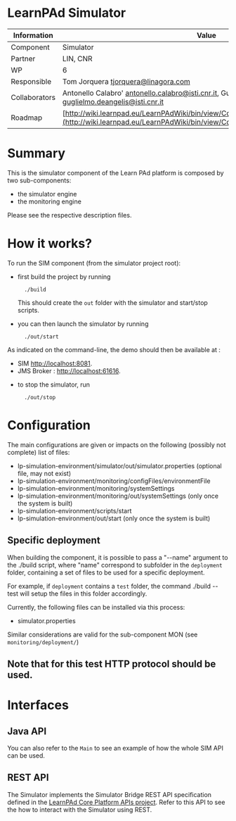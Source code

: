 LearnPAd Simulator
==================

Information   | Value
------------- | --------
Component     | Simulator
Partner       | LIN, CNR
WP            | 6
Responsible   | Tom Jorquera <tjorquera@linagora.com>
Collaborators |Antonello Calabro' <antonello.calabro@isti.cnr.it>, Guglielmo De Angelis <guglielmo.deangelis@isti.cnr.it>
Roadmap       | [http://wiki.learnpad.eu/LearnPAdWiki/bin/view/Component/Simulation+Environment+](http://wiki.learnpad.eu/LearnPAdWiki/bin/view/Component/Simulation+Environment+)

# Summary
This is the simulator component of the Learn PAd platform is composed by two sub-components:
 * the simulator engine
 * the monitoring engine

Please see the respective description files.

# How it works?
To run the SIM component (from the simulator project root):

- first build the project by running

        ./build

  This should create the `out` folder with the simulator and start/stop scripts.

- you can then launch the simulator by running

        ./out/start

As indicated on the command-line, the demo should then be available at :
 * SIM [http://localhost:8081](http://localhost:8081).
 * JMS Broker : [http://localhost:61616](http://localhost:61616).

- to stop the simulator, run

        ./out/stop

# Configuration
The main configurations are given or impacts on the following (possibly not complete) list of files:
 * lp-simulation-environment/simulator/out/simulator.properties (optional file, may not exist)
 * lp-simulation-environment/monitoring/configFiles/environmentFile
 * lp-simulation-environment/monitoring/systemSettings
 * lp-simulation-environment/monitoring/out/systemSettings (only once the system is built)
 * lp-simulation-environment/scripts/start 
 * lp-simulation-environment/out/start (only once the system is built)

## Specific deployment

When building the component, it is possible to pass a "--name" argument to the ./build script, where "name" correspond to subfolder in the `deployment` folder, containing a set of files to be used for a specific deployment.
    
For example, if `deployment` contains a `test` folder, the command ./build --test will setup the files in this folder accordingly.

Currently, the following files can be installed via this process:
 * simulator.properties

Similar considerations are valid for the sub-component MON (see `monitoring/deployment/`)

## Note that for this test HTTP protocol should be used.

# Interfaces

## Java API

You can also refer to the `Main` to see an example of how the whole SIM API can be used.

## REST API
The Simulator implements the Simulator Bridge REST API specification defined in the [LearnPAd Core Platform APIs project](https://github.com/tomjorquera/learnpad/tree/master/lp-core-platform/lp-cp-apis/src/main/java/eu/learnpad/sim). Refer to this API to see the how to interact with the Simulator using REST.
